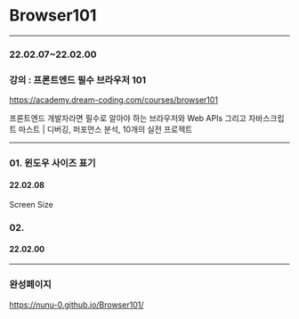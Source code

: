# Browser101

---

### 22.02.07~22.02.00

### 강의 : 프론트엔드 필수 브라우저 101

https://academy.dream-coding.com/courses/browser101

프론트엔드 개발자라면 필수로 알아야 하는 브라우저와 Web APIs 그리고 자바스크립트 마스트 | 디버깅, 퍼포먼스 분석, 10개의 실전 프로젝트

---

### 01. 윈도우 사이즈 표기

#### 22.02.08

Screen Size

### 02.

#### 22.02.00

---

### 완성페이지

https://nunu-0.github.io/Browser101/
